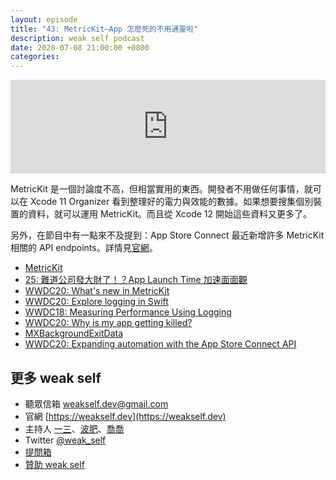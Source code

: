 ```yaml
---
layout: episode
title: "43: MetricKit—App 怎麼死的不用通靈啦"
description: weak self podcast
date: 2020-07-08 21:00:00 +0800
categories: 
---
```

<iframe src="https://www.listennotes.com/embedded/e/1c83912a5d7745e0bf51744f3dfdfc5a/" width="100%" style="width: 1px; min-width: 100%;" frameborder="0" scrolling="no"></iframe>

MetricKit 是一個討論度不高，但相當實用的東西。開發者不用做任何事情，就可以在 Xcode 11 Organizer 看到整理好的電力與效能的數據。如果想要搜集個別裝置的資料，就可以運用 MetricKit。而且從 Xcode 12 開始這些資料又更多了。

另外，在節目中有一點來不及提到：App Store Connect 最近新增許多 MetricKit 相關的 API endpoints。詳情見[官網](https://developer.apple.com/app-store-connect/api/)。

- [MetricKit](https://developer.apple.com/documentation/metrickit)
- [25: 難道公司發大財了！？App Launch Time 加速面面觀](https://weakself.dev/episodes/25)
- [WWDC20: What's new in MetricKit](https://developer.apple.com/videos/play/wwdc2020/10081/)
- [WWDC20: Explore logging in Swift](https://developer.apple.com/videos/play/wwdc2020/10168/)
- [WWDC18: Measuring Performance Using Logging](https://developer.apple.com/videos/play/wwdc2018/405/)
- [WWDC20: Why is my app getting killed?](https://developer.apple.com/videos/play/wwdc2020/10078/)
- [MXBackgroundExitData](https://developer.apple.com/documentation/metrickit/mxbackgroundexitdata)
- [WWDC20: Expanding automation with the App Store Connect API](https://developer.apple.com/videos/play/wwdc2020/10004/)


## 更多 weak self

* 聽眾信箱 [weakself.dev@gmail.com](mailto:weakself.dev@gmail.com)
* 官網 [https://weakself.dev](https://weakself.dev)
* 主持人 [一三](https://twitter.com/ethanhuang13)、[波肥](https://twitter.com/PofatTseng)、[喬喬](https://twitter.com/joe_trash_talk)
* Twitter [@weak_self](https://twitter.com/weak_self)
* [提問箱](https://peing.net/zh-TW/weak_self)
* [贊助 weak self](https://weakself.dev/#贊助)